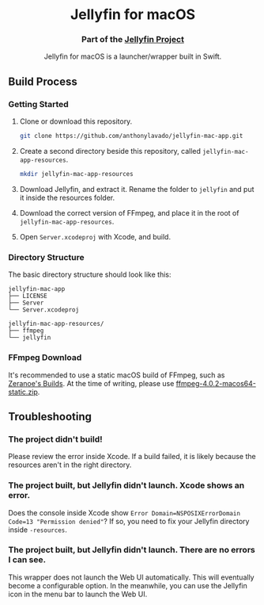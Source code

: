 <h1 align="center">Jellyfin for macOS</h1>
<h3 align="center">Part of the <a href="https://jellyfin.media">Jellyfin Project</a></h3>

<p align="center">
Jellyfin for macOS is a launcher/wrapper built in Swift.
</p>

## Build Process

### Getting Started

1. Clone or download this repository.
   ```sh
   git clone https://github.com/anthonylavado/jellyfin-mac-app.git
   ```
2. Create a second directory beside this repository, called `jellyfin-mac-app-resources`.
   ```sh
   mkdir jellyfin-mac-app-resources
   ```
3. Download Jellyfin, and extract it. Rename the folder to `jellyfin` and put it inside the resources folder.

4. Download the correct version of FFmpeg, and place it in the root of `jellyfin-mac-app-resources`.

5. Open `Server.xcodeproj` with Xcode, and build.


### Directory Structure

The basic directory structure should look like this:

```
jellyfin-mac-app
├── LICENSE
├── Server
└── Server.xcodeproj

jellyfin-mac-app-resources/
├── ffmpeg
└── jellyfin
```


### FFmpeg Download

It's recommended to use a static macOS build of FFmpeg, such as [Zeranoe's Builds](https://ffmpeg.zeranoe.com/builds/macos64/static/).
At the time of writing, please use [ffmpeg-4.0.2-macos64-static.zip](https://ffmpeg.zeranoe.com/builds/macos64/static/ffmpeg-4.0.2-macos64-static.zip).


## Troubleshooting

### The project didn't build!

Please review the error inside Xcode. If a build failed, it is likely because the resources aren't in the right directory.

### The project built, but Jellyfin didn't launch. Xcode shows an error.

Does the console inside Xcode show `Error Domain=NSPOSIXErrorDomain Code=13 "Permission denied"`? If so, you need to fix your Jellyfin directory inside `-resources`.

### The project built, but Jellyfin didn't launch. There are no errors I can see.

This wrapper does not launch the Web UI automatically. This will eventually become a configurable option. In the meanwhile, you can use the Jellyfin icon in the menu bar to launch the Web UI.

